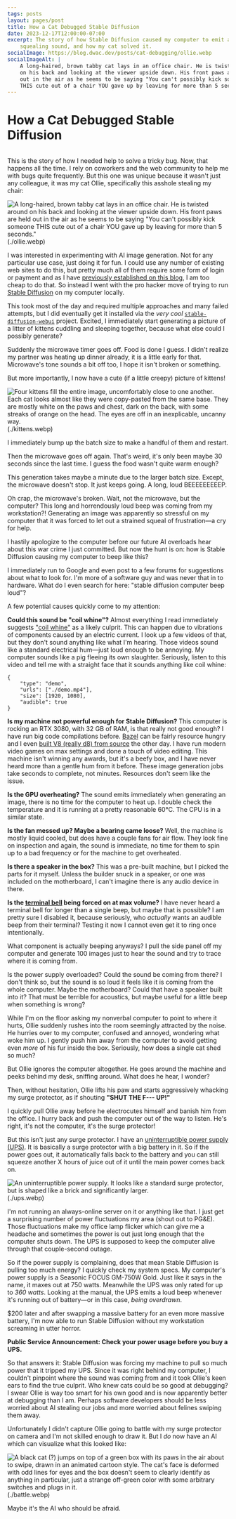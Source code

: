 ```yaml
---
tags: posts
layout: pages/post
title: How a Cat Debugged Stable Diffusion
date: 2023-12-17T12:00:00-07:00
excerpt: The story of how Stable Diffusion caused my computer to emit an awful
    squealing sound, and how my cat solved it.
socialImage: https://blog.dwac.dev/posts/cat-debugging/ollie.webp
socialImageAlt: |
    A long-haired, brown tabby cat lays in an office chair. He is twisted around
    on his back and looking at the viewer upside down. His front paws are held
    out in the air as he seems to be saying "You can't possibly kick someone
    THIS cute out of a chair YOU gave up by leaving for more than 5 seconds."
---
```


# How a Cat Debugged Stable Diffusion

```timestamp
```

This is the story of how I needed help to solve a tricky bug. Now, that happens
all the time. I rely on coworkers and the web community to help me with bugs
quite frequently. But this one was unique because it wasn't just any colleague,
it was my cat Ollie, specifically this asshole stealing my chair:

![A long-haired, brown tabby cat lays in an office chair. He is twisted around
on his back and looking at the viewer upside down. His front paws are held out
in the air as he seems to be saying "You can't possibly kick someone THIS cute
out of a chair YOU gave up by leaving for more than 5 seconds."
](./ollie.avif)(./ollie.webp)

I was interested in experimenting with AI image generation. Not for any
particular use case, just doing it for fun. I could use any number of existing
web sites to do this, but pretty much all of them require some form of login or
payment and as I have
[previously established on this blog](/posts/html-fragments-routing/#service-worker-server),
I am too cheap to do that. So instead I went with the pro hacker move of trying
to run [Stable Diffusion](https://github.com/Stability-AI/stablediffusion/) on
my computer locally.

This took most of the day and required multiple approaches and many failed
attempts, but I did eventually get it installed via the _very cool_
[`stable-diffusion-webui`](https://github.com/AUTOMATIC1111/stable-diffusion-webui/)
project. Excited, I immediately start generating a picture of a litter of
kittens cuddling and sleeping together, because what else could I possibly
generate?

Suddenly the microwave timer goes off. Food is done I guess. I didn't realize my
partner was heating up dinner already, it is a little early for that.
Microwave's tone sounds a bit off too, I hope it isn't broken or something.

But more importantly, I now have a cute (if a little creepy) picture of kittens!

![Four kittens fill the entire image, uncomfortably close to one another. Each
cat looks almost like they were copy-pasted from the same base. They are mostly
white on the paws and chest, dark on the back, with some streaks of orange on
the head. The eyes are off in an inexplicable, uncanny way.
](./kittens.avif)(./kittens.webp)

I immediately bump up the batch size to make a handful of them and restart.

Then the microwave goes off again. That's weird, it's only been maybe 30
seconds since the last time. I guess the food wasn't quite warm enough?

This generation takes maybe a minute due to the larger batch size. Except, the
microwave doesn't stop. It just keeps going. A long, loud BEEEEEEEEEP.

Oh crap, the microwave's broken. Wait, not the microwave, but the computer? This
long and horrendously loud beep was coming from my workstation?! Generating an
image was apparently so stressful on my computer that it was forced to let out a
strained squeal of frustration—a cry for help.

I hastily apologize to the computer before our future AI overloads hear about
this war crime I just committed. But now the hunt is on: how is Stable Diffusion
causing my computer to beep like this?

I immediately run to Google and even post to a few forums for suggestions about
what to look for. I'm more of a software guy and was never that in to hardware.
What do I even search for here: "stable diffusion computer beep loud"?

A few potential causes quickly come to my attention:

**Could this sound be "coil whine"?** Almost everything I read immediately
suggests
["coil whine"](https://en.wikipedia.org/wiki/Electromagnetically_induced_acoustic_noise)
as a likely culprit. This can happen due to vibrations of components caused by
an electric current. I look up a few videos of that, but they don't sound
anything like what I'm hearing. Those videos sound like a standard electrical
hum—just loud enough to be annoying. My computer sounds like a pig fleeing its
own slaughter. Seriously, listen to this video and tell me with a straight face
that it sounds anything like coil whine:

```video
{
    "type": "demo",
    "urls": ["./demo.mp4"],
    "size": [1920, 1080],
    "audible": true
}
```

**Is my machine not powerful enough for Stable Diffusion?** This computer is
rocking an RTX 3080, with 32 GB of RAM, is that really not good enough? I have
run big code compilations before. [Bazel](https://bazel.build/) can be fairly
resource hungry and I even
[built V8 (really d8) from source](https://techhub.social/@develwithoutacause/111513699508070036)
the other day. I have run modern video games on max settings and done a touch of
video editing. This machine isn't winning any awards, but it's a beefy box, and
I have never heard more than a gentle hum from it before. These image generation
jobs take seconds to complete, not minutes. Resources don't seem like the issue.

**Is the GPU overheating?** The sound emits immediately when generating an
image, there is no time for the computer to heat up. I double check the
temperature and it is running at a pretty reasonable 60°C. The CPU is in a
similar state.

**Is the fan messed up? Maybe a bearing came loose?** Well, the machine is
mostly liquid cooled, but does have a couple fans for air flow. They look fine
on inspection and again, the sound is immediate, no time for them to spin up to
a bad frequency or for the machine to get overheated.

**Is there a speaker in the box?** This was a pre-built machine, but I picked
the parts for it myself. Unless the builder snuck in a speaker, or one was
included on the motherboard, I can't imagine there is any audio device in there.

**Is the [terminal bell](https://en.wikipedia.org/wiki/Bell_character) being forced on at max volume?**
I have never heard a terminal bell for longer than a single beep, but maybe that
is possible? I am pretty sure I disabled it, because seriously, who _actually_
wants an audible beep from their terminal? Testing it now I cannot even get it
to ring once intentionally.

What component is actually beeping anyways? I pull the side panel off my
computer and generate 100 images just to hear the sound and try to trace where
it is coming from.

Is the power supply overloaded? Could the sound be coming from there? I don't
think so, but the sound is so loud it feels like it is coming from the whole
computer. Maybe the motherboard? Could that have a speaker built into it? That
must be terrible for acoustics, but maybe useful for a little beep when
something is wrong?

While I'm on the floor asking my nonverbal computer to point to where it hurts,
Ollie suddenly rushes into the room seemingly attracted by the noise. He hurries
over to my computer, confused and annoyed, wondering what woke him up. I gently
push him away from the computer to avoid getting even _more_ of his fur inside
the box. Seriously, how does a single cat shed so much?

But Ollie ignores the computer altogether. He goes around the machine and peeks
behind my desk, sniffing around. What does he hear, I wonder?

Then, without hesitation, Ollie lifts his paw and starts aggressively whacking
my surge protector, as if shouting **"SHUT THE F--- UP!"**

I quickly pull Ollie away before he electrocutes himself and banish him from the
office. I hurry back and push the computer out of the way to listen. He's right,
it's not the computer, it's the surge protector!

But this isn't just any surge protector. I have an
[uninterruptible power supply (UPS)](https://en.wikipedia.org/wiki/Uninterruptible_power_supply).
It is basically a surge protector with a big battery in it. So if the power goes
out, it automatically falls back to the battery and you can still squeeze
another X hours of juice out of it until the main power comes back on.

![An uninterruptible power supply. It looks like a standard surge protector, but
is shaped like a brick and significantly larger.](./ups.avif)(./ups.webp)

I'm not running an always-online server on it or anything like that. I just get
a surprising number of power fluctuations my area (shout out to PG&E). Those
fluctuations make my office lamp flicker which can give me a headache and
sometimes the power is out just long enough that the computer shuts down. The
UPS is supposed to keep the computer alive through that couple-second outage.

So if the power supply is complaining, does that mean Stable Diffusion is
pulling too much energy? I quickly check my system specs. My computer's power
supply is a Seasonic FOCUS GM-750W Gold. Just like it says in the name, it maxes
out at 750 watts. Meanwhile the UPS was only rated for up to _360 watts_.
Looking at the manual, the UPS emits a loud beep whenever it's running out of
battery—or in this case, _being overdrawn_.

$200 later and after swapping a massive battery for an even more massive
battery, I'm now able to run Stable Diffusion without my workstation screaming
in utter horror.

**Public Service Announcement: Check your power usage before you buy a UPS.**

So that answers it: Stable Diffusion was forcing my machine to pull so much
power that it tripped my UPS. Since it was right behind my computer, I couldn't
pinpoint where the sound was coming from and it took Ollie's keen ears to find
the true culprit. Who knew cats could be so good at debugging? I swear Ollie is
way too smart for his own good and is now apparently better at debugging than I
am. Perhaps software developers should be less worried about AI stealing our
jobs and more worried about felines swiping them away.

Unfortunately I didn't capture Ollie going to battle with my surge protector on
camera and I'm not skilled enough to draw it. But I _do_ now have an AI which
can visualize what this looked like:

![A black cat (?) jumps on top of a green box with its paws in the air about to
swipe, drawn in an animated cartoon style. The cat's face is deformed with odd
lines for eyes and the box doesn't seem to clearly identify as anything in
particular, just a strange off-green color with some arbitrary switches and
plugs in it.](./battle.avif)(./battle.webp)

Maybe it's the AI who should be afraid.
